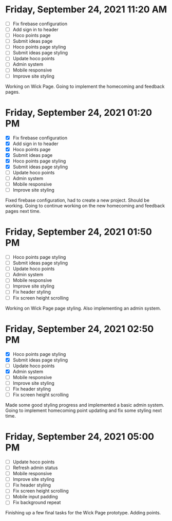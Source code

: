 # Friday, September 24, 2021 11:20 AM
- [ ] Fix firebase configuration
- [ ] Add sign in to header
- [ ] Hoco points page
- [ ] Submit ideas page
- [ ] Hoco points page styling
- [ ] Submit ideas page styling
- [ ] Update hoco points
- [ ] Admin system
- [ ] Mobile responsive
- [ ] Improve site styling

Working on Wick Page. Going to implement the homecoming and feedback pages.

# Friday, September 24, 2021 01:20 PM
- [X] Fix firebase configuration
- [X] Add sign in to header
- [X] Hoco points page
- [X] Submit ideas page
- [X] Hoco points page styling
- [X] Submit ideas page styling
- [ ] Update hoco points
- [ ] Admin system
- [ ] Mobile responsive
- [ ] Improve site styling

Fixed firebase configuration, had to create a new project. Should be working.
Going to continue working on the new homecoming and feedback pages next time.

# Friday, September 24, 2021 01:50 PM
- [ ] Hoco points page styling
- [ ] Submit ideas page styling
- [ ] Update hoco points
- [ ] Admin system
- [ ] Mobile responsive
- [ ] Improve site styling
- [ ] Fix header styling
- [ ] Fix screen height scrolling

Working on Wick Page page styling. Also implementing an admin system.

# Friday, September 24, 2021 02:50 PM
- [X] Hoco points page styling
- [X] Submit ideas page styling
- [ ] Update hoco points
- [X] Admin system
- [ ] Mobile responsive
- [ ] Improve site styling
- [ ] Fix header styling
- [ ] Fix screen height scrolling

Made some good styling progress and implemented a basic admin system.
Going to implement homecoming point updating and fix some styling next time.

# Friday, September 24, 2021 05:00 PM
- [ ] Update hoco points
- [ ] Refresh admin status
- [ ] Mobile responsive
- [ ] Improve site styling
- [ ] Fix header styling
- [ ] Fix screen height scrolling
- [ ] Mobile input padding
- [ ] Fix background repeat

Finishing up a few final tasks for the Wick Page prototype. Adding points.
